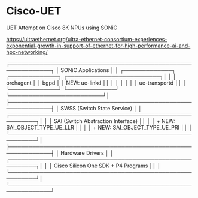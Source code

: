 # Cisco-UET
UET Attempt on Cisco 8K NPUs using SONiC

https://ultraethernet.org/ultra-ethernet-consortium-experiences-exponential-growth-in-support-of-ethernet-for-high-performance-ai-and-hpc-networking/

┌─────────────────────────────────────────────────────────────┐
│                     SONiC Applications                     │
│  ┌─────────────┐ ┌─────────────┐ ┌─────────────────────────┐│
│  │   orchagent │ │    bgpd     │ │  NEW: ue-linkd          ││
│  │             │ │             │ │       ue-transportd     ││
│  └─────────────┘ └─────────────┘ └─────────────────────────┘│
├─────────────────────────────────────────────────────────────┤
│                      SWSS (Switch State Service)           │
│  ┌─────────────────────────────────────────────────────────┐│
│  │                  SAI (Switch Abstraction Interface)    ││
│  │  + NEW: SAI_OBJECT_TYPE_UE_LLR                         ││
│  │  + NEW: SAI_OBJECT_TYPE_UE_PRI                         ││
│  └─────────────────────────────────────────────────────────┘│
├─────────────────────────────────────────────────────────────┤
│                    Hardware Drivers                        │
│  ┌─────────────────────────────────────────────────────────┐│
│  │  Cisco Silicon One SDK + P4 Programs                   ││
│  └─────────────────────────────────────────────────────────┘│
└─────────────────────────────────────────────────────────────┘
